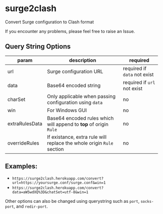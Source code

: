 # surge2clash
Convert Surge configuration to Clash format

If you encounter any problems, please feel free to raise an Issue. 

##  Query String Options

| param| description | required |
| ---- | ---- | ---- |
| url | Surge configuration URL | required if `data` not exist |
| data | Base64 encoded string | required if `url` not exist |
| charSet | Only applicable when passing configuration using `data` | no |
| win | For Windows GUI | no |
| extraRulesData | Base64 encoded rules which will append to **top** of origin `Rule` | no |
| overrideRules | If existance, extra rule will replace the whole origin `Rule` section | no |

## Examples: 

- `https://surge2clash.herokuapp.com/convert?url=https://yoursurge.conf/surge.conf&win=1`
- `https://surge2clash.herokuapp.com/convert?data=aW5wdXQ%3D&chatSet=utf-8&win=1`

Other options can also be changed using querystring such as `port`, `socks-port`, and `redir-port`.


